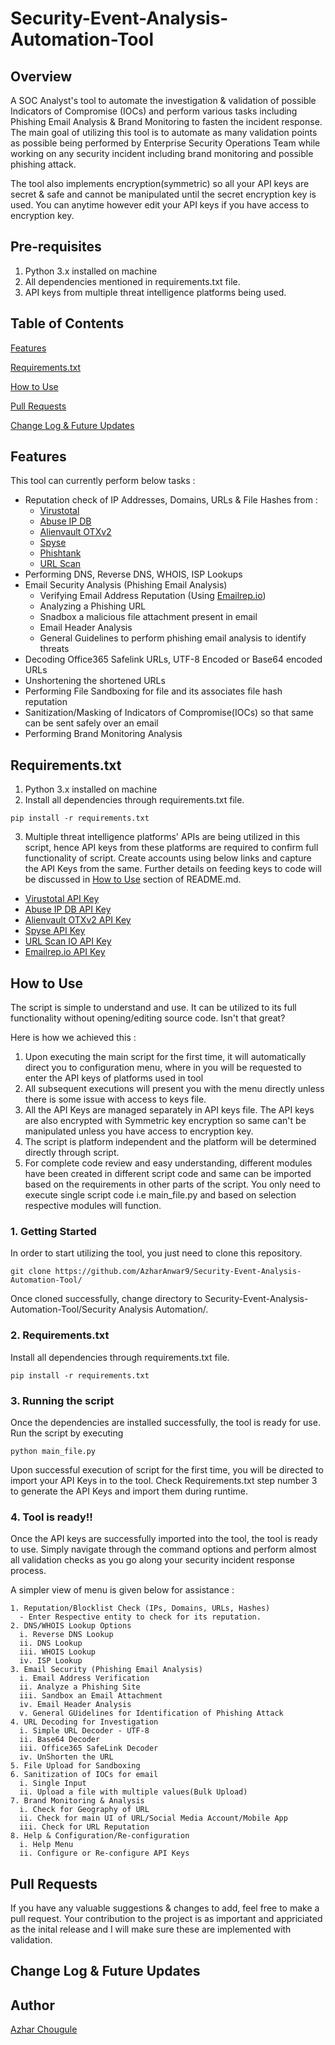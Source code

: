 # Security-Event-Analysis-Automation-Tool

## Overview
A SOC Analyst's tool to automate the investigation &amp; validation of possible Indicators of Compromise (IOCs) and perform various tasks including Phishing Email Analysis & Brand Monitoring to fasten the incident response. The main goal of utilizing this tool is to automate as many validation points as possible being performed by Enterprise Security Operations Team while working on any security incident including brand monitoring and possible phishing attack.

The tool also implements encryption(symmetric) so all your API keys are secret & safe and cannot be manipulated until the secret encryption key is used. You can anytime however edit your API keys if you have access to encryption key.

## Pre-requisites

1. Python 3.x installed on machine
2. All dependencies mentioned in requirements.txt file.
3. API keys from multiple threat intelligence platforms being used.

## Table of Contents

[Features](https://github.com/AzharAnwar9/Security-Event-Analysis-Automation-Tool#features)

[Requirements.txt](https://github.com/AzharAnwar9/Security-Event-Analysis-Automation-Tool#requirementstxt)

[How to Use](https://github.com/AzharAnwar9/Security-Event-Analysis-Automation-Tool#how-to-use)

[Pull Requests](https://github.com/AzharAnwar9/Security-Event-Analysis-Automation-Tool#pull-requests)

[Change Log & Future Updates](https://github.com/AzharAnwar9/Security-Event-Analysis-Automation-Tool#change-log--future-updates)

## Features

This tool can currently perform below tasks :

- Reputation check of IP Addresses, Domains, URLs & File Hashes from :
  - [Virustotal](https://www.virustotal.com/gui/home/upload)
  - [Abuse IP DB](https://www.abuseipdb.com/)
  - [Alienvault OTXv2](https://otx.alienvault.com/)
  - [Spyse](https://spyse.com/)
  - [Phishtank](https://phishtank.org/)
  - [URL Scan](https://urlscan.io/)
- Performing DNS, Reverse DNS, WHOIS, ISP Lookups
- Email Security Analysis (Phishing Email Analysis)
  - Verifying Email Address Reputation (Using [Emailrep.io](https://emailrep.io/))
  - Analyzing a Phishing URL
  - Snadbox a malicious file attachment present in email
  - Email Header Analysis
  - General Guidelines to perform phishing email analysis to identify threats
- Decoding Office365 Safelink URLs, UTF-8 Encoded or Base64 encoded URLs
- Unshortening the shortened URLs
- Performing File Sandboxing for file and its associates file hash reputation
- Sanitization/Masking of Indicators of Compromise(IOCs) so that same can be sent safely over an email
- Performing Brand Monitoring Analysis

## Requirements.txt

1. Python 3.x installed on machine
2. Install all dependencies through requirements.txt file.
  ```shell
  pip install -r requirements.txt
  ```
3. Multiple threat intelligence platforms' APIs are being utilized in this script, hence API keys from these platforms are required to confirm full functionality of script. Create accounts using below links and capture the API Keys from the same. Further details on feeding keys to code will be discussed in [How to Use](https://github.com/AzharAnwar9/Security-Event-Analysis-Automation-Tool#how-to-use) section of README.md.
  - [Virustotal API Key](https://developers.virustotal.com/reference)
  - [Abuse IP DB API Key](https://www.abuseipdb.com/api)
  - [Alienvault OTXv2 API Key](https://otx.alienvault.com/api)
  - [Spyse API Key](https://spyse.com/api)
  - [URL Scan IO API Key](https://urlscan.io/docs/api/)
  - [Emailrep.io API Key](https://emailrep.io/api/)

## How to Use

The script is simple to understand and use. It can be utilized to its full functionality without opening/editing source code. Isn't that great?

Here is how we achieved this :

1. Upon executing the main script for the first time, it will automatically direct you to configuration menu, where in you will be requested to enter the API keys of platforms used in tool
2. All subsequent executions will present you with the menu directly unless there is some issue with access to keys file.
3. All the API Keys are managed separately in API keys file. The API keys are also encrypted with Symmetric key encryption so same can't be manipulated unless you have access to encryption key.
4. The script is platform independent and the platform will be determined directly through script.
5. For complete code review and easy understanding, different modules have been created in different script code and same can be imported based on the requirements in other parts of the script. You only need to execute single script code i.e main_file.py and based on selection respective modules will function.

### 1. Getting Started
In order to start utilizing the tool, you just need to clone this repository.
```shell
git clone https://github.com/AzharAnwar9/Security-Event-Analysis-Automation-Tool/
```
Once cloned successfully, change directory to Security-Event-Analysis-Automation-Tool/Security Analysis Automation/.

### 2. Requirements.txt

Install all dependencies through requirements.txt file.
  ```shell
  pip install -r requirements.txt
  ```
### 3. Running the script

Once the dependencies are installed successfully, the tool is ready for use. Run the script by executing 
```shell 
python main_file.py
```
Upon successful execution of script for the first time, you will be directed to import your API Keys in to the tool. Check Requirements.txt step number 3 to generate the API Keys and import them during runtime.

### 4. Tool is ready!!

Once the API keys are successfully imported into the tool, the tool is ready to use. Simply navigate through the command options and perform almost all validation checks as you go along your security incident response process. 

A simpler view of menu is given below for assistance :

```shell
1. Reputation/Blocklist Check (IPs, Domains, URLs, Hashes)
  - Enter Respective entity to check for its reputation.
2. DNS/WHOIS Lookup Options
  i. Reverse DNS Lookup
  ii. DNS Lookup
  iii. WHOIS Lookup
  iv. ISP Lookup
3. Email Security (Phishing Email Analysis)
  i. Email Address Verification
  ii. Analyze a Phishing Site
  iii. Sandbox an Email Attachment
  iv. Email Header Analysis
  v. General GUidelines for Identification of Phishing Attack
4. URL Decoding for Investigation
  i. Simple URL Decoder - UTF-8
  ii. Base64 Decoder
  iii. Office365 SafeLink Decoder
  iv. UnShorten the URL
5. File Upload for Sandboxing
6. Sanitization of IOCs for email
  i. Single Input
  ii. Upload a file with multiple values(Bulk Upload)
7. Brand Monitoring & Analysis
  i. Check for Geography of URL
  ii. Check for main UI of URL/Social Media Account/Mobile App
  iii. Check for URL Reputation
8. Help & Configuration/Re-configuration
  i. Help Menu
  ii. Configure or Re-configure API Keys
```

## Pull Requests

If you have any valuable suggestions & changes to add, feel free to make a pull request. Your contribution to the project is as important and appriciated as the inital release and I will make sure these are implemented with validation.

## Change Log & Future Updates

## Author

[Azhar Chougule](https://github.com/AzharAnwar9/)
